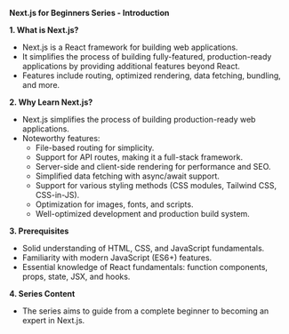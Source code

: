 



**Next.js for Beginners Series - Introduction**

**1. What is Next.js?**
- Next.js is a React framework for building web applications.
- It simplifies the process of building fully-featured, production-ready applications by providing additional features beyond React.
- Features include routing, optimized rendering, data fetching, bundling, and more.

**2. Why Learn Next.js?**
- Next.js simplifies the process of building production-ready web applications.
- Noteworthy features:
  - File-based routing for simplicity.
  - Support for API routes, making it a full-stack framework.
  - Server-side and client-side rendering for performance and SEO.
  - Simplified data fetching with async/await support.
  - Support for various styling methods (CSS modules, Tailwind CSS, CSS-in-JS).
  - Optimization for images, fonts, and scripts.
  - Well-optimized development and production build system.

**3. Prerequisites**
- Solid understanding of HTML, CSS, and JavaScript fundamentals.
- Familiarity with modern JavaScript (ES6+) features.
- Essential knowledge of React fundamentals: function components, props, state, JSX, and hooks.

**4. Series Content**
- The series aims to guide from a complete beginner to becoming an expert in Next.js.
